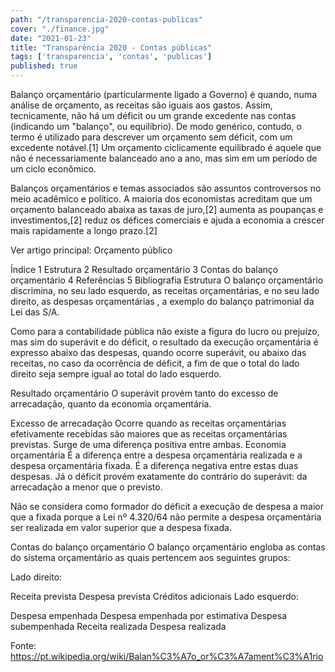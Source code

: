 ```yaml
---
path: "/transparencia-2020-contas-publicas"
cover: "./finance.jpg"
date: "2021-01-23"
title: "Transparência 2020 - Contas públicas"
tags: ['transparencia', 'contas', 'publicas']
published: true
---
```

Balanço orçamentário (particularmente ligado a Governo) é quando, numa análise de orçamento, as receitas são iguais aos gastos. Assim, tecnicamente, não há um déficit ou um grande excedente nas contas (indicando um "balanço", ou equilíbrio). De modo genérico, contudo, o termo é utilizado para descrever um orçamento sem déficit, com um excedente notável.[1] Um orçamento ciclicamente equilibrado é aquele que não é necessariamente balanceado ano a ano, mas sim em um período de um ciclo econômico.

Balanços orçamentários e temas associados são assuntos controversos no meio acadêmico e político. A maioria dos economistas acreditam que um orçamento balanceado abaixa as taxas de juro,[2] aumenta as poupanças e investimentos,[2] reduz os défices comerciais e ajuda a economia a crescer mais rapidamente a longo prazo.[2]

Ver artigo principal: Orçamento público

Índice
1	Estrutura
2	Resultado orçamentário
3	Contas do balanço orçamentário
4	Referências
5	Bibliografia
Estrutura
O balanço orçamentário discrimina, no seu lado esquerdo, as receitas orçamentárias, e no seu lado direito, as despesas orçamentárias , a exemplo do balanço patrimonial da Lei das S/A.

Como para a contabilidade pública não existe a figura do lucro ou prejuízo, mas sim do superávit e do déficit, o resultado da execução orçamentária é expresso abaixo das despesas, quando ocorre superávit, ou abaixo das receitas, no caso da ocorrência de déficit, a fim de que o total do lado direito seja sempre igual ao total do lado esquerdo.

Resultado orçamentário
O superávit provém tanto do excesso de arrecadação, quanto da economia orçamentária.

Excesso de arrecadação
Ocorre quando as receitas orçamentárias efetivamente recebidas são maiores que as receitas orçamentárias previstas. Surge de uma diferença positiva entre ambas.
Economia orçamentária
É a diferença entre a despesa orçamentária realizada e a despesa orçamentária fixada. É a diferença negativa entre estas duas despesas.
Já o déficit provém exatamente do contrário do superávit: da arrecadação a menor que o previsto.

Não se considera como formador do déficit a execução de despesa a maior que a fixada porque a Lei nº 4.320/64 não permite a despesa orçamentária ser realizada em valor superior que a despesa fixada.

Contas do balanço orçamentário
O balanço orçamentário engloba as contas do sistema orçamentário as quais pertencem aos seguintes grupos:

Lado direito:

Receita prevista
Despesa prevista
Créditos adicionais
Lado esquerdo:

Despesa empenhada
Despesa empenhada por estimativa
Despesa subempenhada
Receita realizada
Despesa realizada

Fonte: https://pt.wikipedia.org/wiki/Balan%C3%A7o_or%C3%A7ament%C3%A1rio